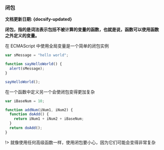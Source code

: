### 闭包 <!-- {docsify-ignore} -->

**文档更新日期: {docsify-updated}**

**闭包，指的是词法表示包括不被计算的变量的函数，也就是说，函数可以使用函数之外定义的变量。**



在 ECMAScript 中使用全局变量是一个简单的闭包实例

```js
var sMessage = "hello world";

function sayHelloWorld() {
  alert(sMessage);
}

sayHelloWorld();
```

在一个函数中定义另一个会使闭包变得更加复杂

```js
var iBaseNum = 10;

function addNum(iNum1, iNum2) {
  function doAdd() {
    return iNum1 + iNum2 + iBaseNum;
  }
  return doAdd();
}
```





!> 就像使用任何高级函数一样，使用闭包要小心，因为它们可能会变得非常复杂








